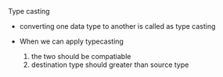 Type casting

- converting one data type to another is called as type casting

-  When we can apply typecasting
    1. the two should be compatiable
    2. destination type should greater than source type